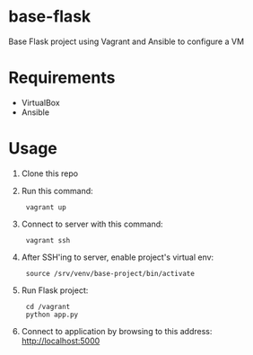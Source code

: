 base-flask
==========

Base Flask project using Vagrant and Ansible to configure a VM

Requirements
============
* VirtualBox
* Ansible

Usage
=====
1. Clone this repo
2. Run this command:

        vagrant up

3. Connect to server with this command:

        vagrant ssh
        
4. After SSH'ing to server, enable project's virtual env:

        source /srv/venv/base-project/bin/activate
        
5. Run Flask project:

        cd /vagrant
        python app.py
6. Connect to application by browsing to this address: [http://localhost:5000](http://localhost:5000)
